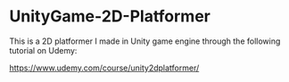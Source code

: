 # UnityGame-2D-Platformer

This is a 2D platformer I made in Unity game engine through the following tutorial on Udemy:

https://www.udemy.com/course/unity2dplatformer/
